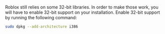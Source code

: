 Roblox still relies on some 32-bit libraries. In order to make those work, you will have to enable 32-bit support on your installation. Enable 32-bit support by running the following command:
```sh
sudo dpkg --add-architecture i386
```